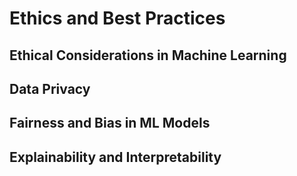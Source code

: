 # Ethics and Best Practices

## Ethical Considerations in Machine Learning

## Data Privacy

## Fairness and Bias in ML Models

## Explainability and Interpretability